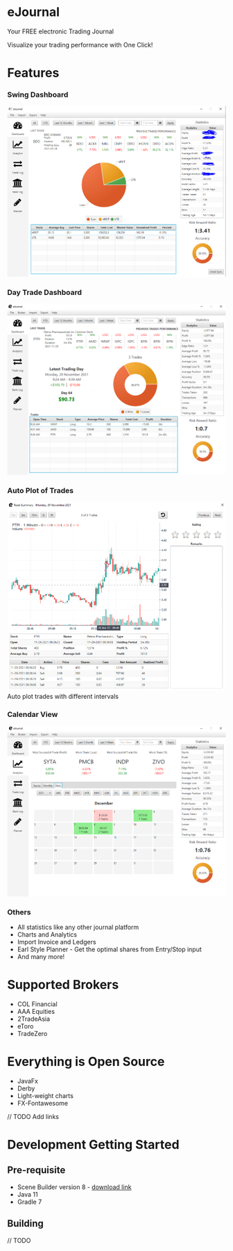 # eJournal
Your FREE electronic Trading Journal

Visualize your trading performance with One Click!

# Features
### Swing Dashboard
![Dashboard screenshot](./screenshots/dashboard.PNG)

### Day Trade Dashboard
![Day Trade screenshot](./screenshots/intraday-dashboard.PNG)

### Auto Plot of Trades
![Plot](./screenshots/intraday-plot.PNG)
Auto plot trades with different intervals

### Calendar View
![Dashboard screenshot](./screenshots/december.PNG)

### Others
- All statistics like any other journal platform
- Charts and Analytics
- Import Invoice and Ledgers
- Earl Style Planner - Get the optimal shares from Entry/Stop input
- And many more!

# Supported Brokers
- COL Financial
- AAA Equities
- 2TradeAsia
- eToro
- TradeZero

# Everything is Open Source
- JavaFx
- Derby
- Light-weight charts
- FX-Fontawesome

// TODO Add links

# Development Getting Started
## Pre-requisite
- Scene Builder version 8 - [download link](https://gluonhq.com/products/scene-builder/)
- Java 11
- Gradle 7

## Building
// TODO
